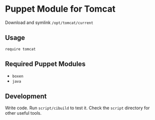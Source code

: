 # Puppet Module for Tomcat

Download and symlink `/opt/tomcat/current`

## Usage

```puppet
require tomcat
```

## Required Puppet Modules

* `boxen`
* `java`

## Development

Write code. Run `script/cibuild` to test it. Check the `script`
directory for other useful tools.
